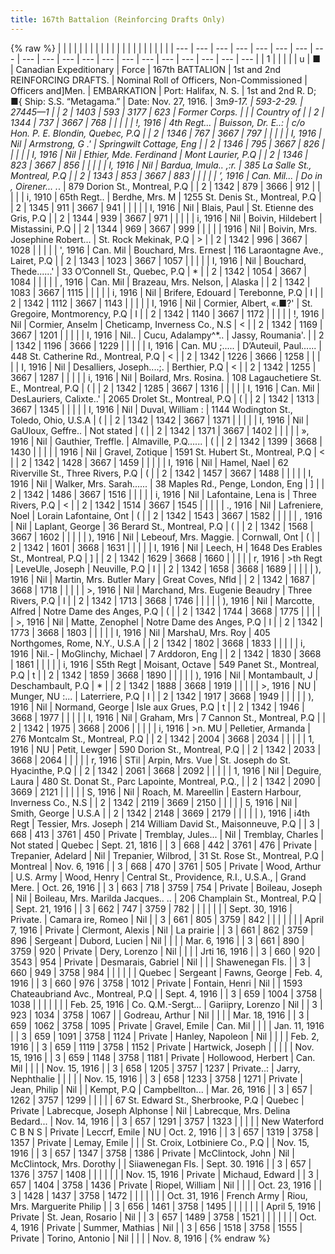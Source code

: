 ```yaml
---
title: 167th Battalion (Reinforcing Drafts Only)
---
```


{% raw %}
| | | | | | | | | | | | | | | | | | | | |
| --- | --- | --- | --- | --- | --- | --- | --- | --- | --- | --- | --- | --- | --- | --- | --- | --- | --- | --- | --- |
| 1 |  |  |  |  | u | ■ | Canadian Expeditionary | Force | 167th BATTALION | 1st and 2nd REINFORCING DRAFTS. | Nominal Roll of Officers, Non-Commissioned | Officers and]Men. | EMBARKATION | Port: Halifax, N. S. | 1st and 2nd R. D; ■{ Ship: S.S. “Metagama.” | Date: Nov. 27, 1916. | 3m*9-17. | 593-2-29. | 27445—1 |
| 2 | 1403 | 593 | 3177 | 623 | Former Corps. |  |  | Country of |
| 2 | 1344 | 737 | 3667 | 768 |  |  |  |  | !, 1916 | 4th Regt... | Buisson, Dr. E..:    | c/o Hon. P. E. Blondin, Quebec, P.Q  |
| 2 | 1346 | 767 | 3667 | 797 |  |  |  |  | I, 1916 | Nil   | Armstrong, G .'   | Springwilt Cottage, Eng  |
| 2 | 1346 | 795 | 3667 | 826 |  |  |  |  | I, 1916 | Nil  | Ethier, Mde. Ferdinand  | Mont Laurier, P.Q  |
| 2 | 1346 | 823 | 3667 | 856 |  |  |  |  | I, 1916 | Nil  | Bardua, Imula.. ,:r.  | 385 La Salle St., Montreal, P.Q  |
| 2 | 1343 | 853 | 3667 | 883 |  |  |  |  | ’, 1916 | Can. Mil... | Do in , Oirener... .*.     | 879 Dorion St., Montreal, P.Q  |
| 2 | 1342 | 879 | 3666 | 912 |  |  |  |  | i, 1910 | 65th Regt.. | Berdhe, Mrs. M   | 1255 St. Denis St., Montreal, P.Q  |
| 2 | 1345 | 911 | 3667 | 941 |  |  |  |  | I, 1916 | Nil  | Blais, Paul   | St. Etienne des Gris, P.Q  |
| 2 | 1344 | 939 | 3667 | 971 |  |  |  |  | i, 1916 | Nil  | Boivin, Hildebert  | Mistassini, P.Q  |
| 2 | 1344 | 969 | 3667 | 999 |  |  |  |  | 1916 | Nil  | Boivin, Mrs. Josephine Robert... | St. Rock Mekinak, P.Q  | > |
| 2 | 1342 | 996 | 3667 | 1028 |  |  |  |  | ', 1916 | Can. Mil  | Bouchard, Mrs. Ernest  | 116 Laraontagne Ave., Lairet, P.Q  |
| 2 | 1343 | 1023 | 3667 | 1057 |  |  |  |  | I, 1916 | Nil  | Bouchard, Thede......'  | 33 O’Connell St., Quebec, P.Q  | * |
| 2 | 1342 | 1054 | 3667 | 1084 |  |  |  |  | , 1916 | Can. Mil  | Brazeau, Mrs. Nelson,  | Alaska    |
| 2 | 1342 | 1083 | 3667 | 1115 |  |  |  |  | i, 1916 | Nil   | Brifere, Edouard     | Terebonne, P.Q  | I |
| 2 | 1342 | 1112 | 3667 | 1143 |  |  |  |  | I, 1916 | Nil  | Cormier, Albert, «.■?'  | St. Gregoire, Montmorency, P.Q  | I |
| 2 | 1342 | 1140 | 3667 | 1172 |  |  |  |  | !, 1916 | Nil    | Cormier, Anselm    | Cheticamp, Inverness Co., N.S  | < |
| 2 | 1342 | 1169 | 3667 | 1201 |  |  |  |  | I, 1916 | Nil..  | Cucu, Adalampy^*..   | Jassy, Roumania'.   |
| 2 | 1342 | 1196 | 3666 | 1229 |  |  |  |  | I, 1916 | Can. MU ;..... | D’Auteuil, Paul......  | 448 St. Catherine Rd., Montreal, P.Q  | < |
| 2 | 1342 | 1226 | 3666 | 1258 |  |  |  |  | I, 1916 | Nil  | Desalliers, Joseph....;.  | Berthier, P.Q  | < |
| 2 | 1342 | 1255 | 3667 | 1287 |  |  |  |  | i, 1916 | Nil  | Boilard, Mrs. Rosina.  | 108 Lagauchetiere St. E., Montreal, P.Q  | ( |
| 2 | 1342 | 1285 | 3667 | 1316 |  |  |  |  | I, 1916 | Can. Mil  | DesLauriers, Calixte..'  | 2065 Drolet St., Montreal, P.Q  | ( |
| 2 | 1342 | 1313 | 3667 | 1345 |  |  |  |  | I, 1916 | Nil  | Duval, William :  | 1144 Wodington St., Toledo, Ohio, U.S.A  | ( |
| 2 | 1342 | 1342 | 3667 | 1371 |  |  |  |  | I, 1916 | Nil  | GaUloux, Geffre..  | Not stated          | ( |
| 2 | 1342 | 1371 | 3667 | 1402 |  |  |  |  | », 1916 | Nil  | Gauthier, Treffle.   | Almaville, P.Q......   | ( |
| 2 | 1342 | 1399 | 3668 | 1430 |  |  |  |  | 1916 | Nil  | Gravel, Zotique  | 1591 St. Hubert St., Montreal, P.Q  | < |
| 2 | 1342 | 1428 | 3667 | 1459 |  |  |  |  | I, 1916 | Nil  | Hamel, Nael    | 62 Riverville St., Three Rivers, P.Q  | ( |
| 2 | 1342 | 1457 | 3667 | 1488 |  |  |  |  | I, 1916 | Nil  | Walker, Mrs. Sarah......  | 38 Maples Rd., Penge, London, Eng  | ] |
| 2 | 1342 | 1486 | 3667 | 1516 |  |  |  |  | i, 1916 | Nil  | Lafontaine, Lena is   | Three Rivers, P.Q  | < |
| 2 | 1342 | 1514 | 3667 | 1545 |  |  |  |  | ., 1916 | Nil  | Lafreniere, Noel  | Lorain Lafontaine, Ont  | ( |
| 2 | 1342 | 1543 | 3667 | 1582 |  |  |  |  | , 1916 | Nil  | Laplant, George  | 36 Berard St., Montreal, P.Q  | ( |
| 2 | 1342 | 1568 | 3667 | 1602 |  |  |  |  | ), 1916 | Nil  | Lebeouf, Mrs. Maggie.    | Cornwall, Ont  | ( |
| 2 | 1342 | 1601 | 3668 | 1631 |  |  |  |  | I, 1916 | Nil  | Leech, H  | 1648 Des Erables St., Montreal, P.Q  | ] |
| 2 | 1342 | 1629 | 3668 | 1660 |  |  |  |  | r, 1916 | >th Regt  | LeveUle, Joseph    | Neuville, P.Q  | I |
| 2 | 1342 | 1658 | 3668 | 1689 |  |  |  |  | ), 1916 | Nil  | Martin, Mrs. Butler Mary  | Great Coves, Nfld  |
| 2 | 1342 | 1687 | 3668 | 1718 |  |  |  |  | >, 1916 | Nil  | Marchand, Mrs. Eugenie Beaudry | Three Rivers, P.Q  | I |
| 2 | 1342 | 1713 | 3668 | 1746 |  |  |  |  | ), 1916 | Nil  | Marcotte, Alfred   | Notre Dame des Anges, P.Q  | ( |
| 2 | 1342 | 1744 | 3668 | 1775 |  |  |  |  | >, 1916 | Nil  | Matte, Zenophel  | Notre Dame des Anges, P.Q  | I |
| 2 | 1342 | 1773 | 3668 | 1803 |  |  |  |  | I, 1916 | Nil  | MarshaU, Mrs. Roy  | 405 Northgomes, Rome, N.Y., U.S.A  |
| 2 | 1342 | 1802 | 3668 | 1833 |  |  |  |  | i, 1916 | Nil.-  | MoGlinchy, Michael  | 7 Arddoron, Eng  |
| 2 | 1342 | 1830 | 3668 | 1861 |  |  |  |  | i, 1916 | S5th Regt  | Moisant, Octave  | 549 Panet St., Montreal, P.Q  | t |
| 2 | 1342 | 1859 | 3668 | 1890 |  |  |  |  | ), 1916 | Nil  | Montambault, J  | Deschambault, P.Q  | * |
| 2 | 1342 | 1888 | 3668 | 1919 |  |  |  |  | >, 1916 | NU  | Munger, NU :...  | Laterriere, P.Q  | I |
| 2 | 1342 | 1917 | 3668 | 1949 |  |  |  |  | ), 1916 | Nil  | Normand, George  | Isle aux Grues, P.Q  | t |
| 2 | 1342 | 1946 | 3668 | 1977 |  |  |  |  | I, 1916 | Nil  | Graham, Mrs  | 7 Cannon St., Montreal, P.Q  |
| 2 | 1342 | 1975 | 3668 | 2006 |  |  |  |  | i, 1916 | >n. MU  | Pelletier, Armanda  | 276 Montcalm St., Montreal, P.Q  |
| 2 | 1342 | 2004 | 3668 | 2034 |  |  |  |  | 1, 1916 | NU  | Petit, Lewger  | 590 Dorion St., Montreal, P.Q  |
| 2 | 1342 | 2033 | 3668 | 2064 |  |  |  |  | r, 1916 | STil  | Arpin, Mrs. Vue  | St. Joseph do St. Hyacinthe, P.Q  |
| 2 | 1342 | 2061 | 3668 | 2092 |  |  |  |  | 1, 1916 | Nil  | Deguire, Laura  | 480 St. Donat St., Parc Lapointe, Montreal, P.Q., |
| 2 | 1342 | 2090 | 3669 | 2121 |  |  |  |  | S, 1916 | Nil  | Roach, M. Mareellin  | Eastern Harbour, Inverness Co., N.S  |
| 2 | 1342 | 2119 | 3669 | 2150 |  |  |  |  | 5, 1916 | Nil  | Smith, George  | U.S.A  |
| 2 | 1342 | 2148 | 3669 | 2179 |  |  |  |  | ), 1916 | i4th Regt  | Tessier, Mrs. Joseph  | 214 William David St., Maisonneuve, P.Q  |
| 3 | 668 | 413 | 3761 | 450 | Private | Tremblay, Jules... | Nil  | Tremblay, Charles | Not stated  | Quebec  | Sept. 21, 1816 |
| 3 | 668 | 442 | 3761 | 476 | Private | Trepanier, Adelard | Nil  | Trepanier, Wilbrod, | 31 St. Rose St., Montreal, P.Q  | Montreal  | Nov. 6, 1916 |
| 3 | 668 | 470 | 3761 | 505 | Private | Wood, Arthur  | U.S. Army | Wood, Henry  | Central St., Providence, R.I., U.S.A., | Grand Mere. | Oct. 26, 1916 |
| 3 | 663 | 718 | 3759 | 754 | Private  | Boileau, Joseph  | Nil  | Boileau, Mrs. Marilda Jacques.. .. | 206 Champlain St., Montreal, P.Q  |  | Sept. 21, 1916 |
| 3 | 662 | 747 | 3759 | 782 |  |  |  |  |  |  | Sept. 30, 1916 | Private.  | Camara ire, Romeo  | Nil  |
| 3 | 661 | 805 | 3759 | 842 |  |  |  |  |  |  | April 7, 1916 | Private  | Clermont, Alexis  | Nil  | La prairie    |
| 3 | 661 | 862 | 3759 | 896 | Sergeant  | Dubord, Lucien  | Nil  |  |  |  | Mar. 6, 1916 |
| 3 | 661 | 890 | 3759 | 920 | Private  | Dery, Lorenzo  | Nil  |  |  |  | Jrti 16, 1916 |
| 3 | 660 | 920 | 3543 | 954 | Private  | Desmarais, Gabriel   | Nil  |  |  | Shawenegan FIs. |
| 3 | 660 | 949 | 3758 | 984 |  |  |  |  |  | Quebec  | Sergeant  | Fawns, George  | Feb. 4, 1916 |
| 3 | 660 | 976 | 3758 | 1012 | Private  | Fontain, Henri  | Nil  |  | 1593 Chateaubriand Avc., Montreal, P.Q  |  | Sept. 4, 1916 |
| 3 | 659 | 1004 | 3758 | 1038 |  |  |  |  |  |  | Feb. 25, 1916 | Co. Q.M.-Sergt... | Gariipry, Lorenzo  | Nil  |
| 3 | 923 | 1034 | 3758 | 1067 |  | Godreau, Arthur  | Nil  |  |  |  | Mar. 18, 1916 |
| 3 | 659 | 1062 | 3758 | 1095 | Private  | Gravel, Emile  | Can. Mil  |  |  |  | Jan. 11, 1916 |
| 3 | 659 | 1091 | 3758 | 1124 | Private  | Hanley, Napoleon  | Nil  |  |  |  | Feb. 2, 1916 |
| 3 | 659 | 1119 | 3758 | 1152 | Private  | Hartwick, Joseph  |  |  |  |  | Nov. 15, 1916 |
| 3 | 659 | 1148 | 3758 | 1181 | Private  | Hollowood, Herbert  | Can. Mil  |  |  |  | Nov. 15, 1916 |
| 3 | 658 | 1205 | 3757 | 1237 | Private..:  | Jarry, Nephthalie  |  |  |  |  | Nov. 15, 1916 |
| 3 | 658 | 1233 | 3758 | 1271 | Private  | Jean, Philip  | Nil  |  | Kempt, P.Q  | Campbellton... | Mar. 26, 1916 |
| 3 | 657 | 1262 | 3757 | 1299 |  |  |  |  | 67 St. Edward St., Sherbrooke, P.Q  | Quebec  | Private  | Labrecque, Joseph Alphonse  | Nil  | Labrecque, Mrs. Delina Bedard... | Nov. 14, 1916 |
| 3 | 657 | 1291 | 3757 | 1323 |  |  |  |  | New Waterford C B N S | Private  | Leccrf, Emile  | NU  | Oct. 2, 1916 |
| 3 | 657 | 1319 | 3758 | 1357 | Private  | Lemay, Emile  |  |  | St. Croix, Lotbiniere Co., P.Q  |  | Nov. 15, 1916 |
| 3 | 657 | 1347 | 3758 | 1386 | Private  | McClintock, John  | Nil  | McClintock, Mrs. Dorothy  |  | Siiawenegan FIs. | Sept. 30. 1916 |
| 3 | 657 | 1376 | 3757 | 1408 |  |  |  |  |  |  | Nov. 15, 1916 | Private  | Michaud, Edward  |
| 3 | 657 | 1404 | 3758 | 1436 | Private  | Riopel, William  | Nil  |  |  |  | Oct. 23, 1916 |
| 3 | 1428 | 1437 | 3758 | 1472 |  |  |  |  |  |  | Oct. 31, 1916 | French Army  | Riou, Mrs. Marguerite Philip  |
| 3 | 656 | 1461 | 3758 | 1495 |  |  |  |  |  |  | April 5, 1916 | Private  | St. Jean, Rosario  | Nil  |
| 3 | 657 | 1489 | 3758 | 1521 |  |  |  |  |  |  | Oct. 4, 1916 | Private  | Summer, Mathias  | Nil  |
| 3 | 656 | 1518 | 3758 | 1555 | Private  | Torino, Antonio  | Nil  |  |  |  | Nov. 8, 1916 |
{% endraw %}
